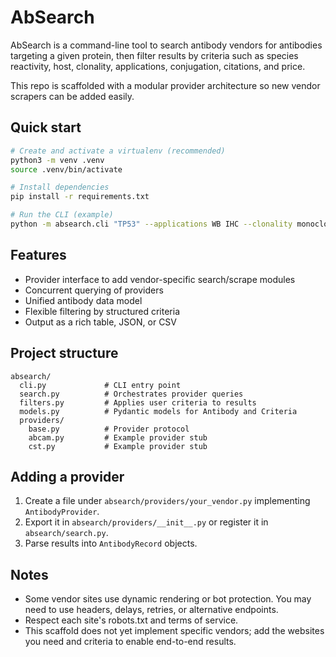 # AbSearch

AbSearch is a command-line tool to search antibody vendors for antibodies targeting a given protein, then filter results by criteria such as species reactivity, host, clonality, applications, conjugation, citations, and price.

This repo is scaffolded with a modular provider architecture so new vendor scrapers can be added easily.

## Quick start

```bash
# Create and activate a virtualenv (recommended)
python3 -m venv .venv
source .venv/bin/activate

# Install dependencies
pip install -r requirements.txt

# Run the CLI (example)
python -m absearch.cli "TP53" --applications WB IHC --clonality monoclonal --species-reactivity Human Mouse --json
```

## Features
- Provider interface to add vendor-specific search/scrape modules
- Concurrent querying of providers
- Unified antibody data model
- Flexible filtering by structured criteria
- Output as a rich table, JSON, or CSV

## Project structure
```
absearch/
  cli.py             # CLI entry point
  search.py          # Orchestrates provider queries
  filters.py         # Applies user criteria to results
  models.py          # Pydantic models for Antibody and Criteria
  providers/
    base.py          # Provider protocol
    abcam.py         # Example provider stub
    cst.py           # Example provider stub
```

## Adding a provider
1. Create a file under `absearch/providers/your_vendor.py` implementing `AntibodyProvider`.
2. Export it in `absearch/providers/__init__.py` or register it in `absearch/search.py`.
3. Parse results into `AntibodyRecord` objects.

## Notes
- Some vendor sites use dynamic rendering or bot protection. You may need to use headers, delays, retries, or alternative endpoints.
- Respect each site's robots.txt and terms of service.
- This scaffold does not yet implement specific vendors; add the websites you need and criteria to enable end-to-end results.
